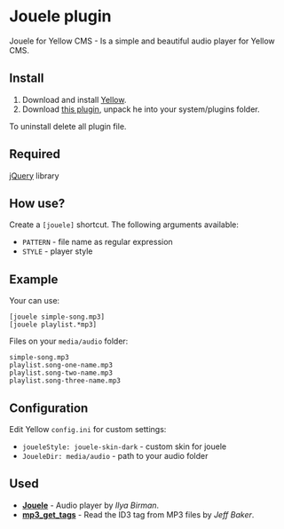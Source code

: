 Jouele plugin
=============
Jouele for Yellow CMS - Is a simple and beautiful audio player for Yellow CMS.

Install
-------
1. Download and install [Yellow](https://github.com/datenstrom/yellow/).
2. Download [this plugin](https://github.com/sashatravkina/yellow-plugin-jouele/archive/master.zip), unpack he into your system/plugins folder.

To uninstall delete all plugin file.

Required
--------
[jQuery](https://jquery.com) library

How use?
--------
Create a `[jouele]` shortcut. The following arguments available:

- `PATTERN` - file name as regular expression
- `STYLE` - player style

Example
-------
Your can use:

    [jouele simple-song.mp3]
    [jouele playlist.*mp3]

Files on your `media/audio` folder:

    simple-song.mp3
    playlist.song-one-name.mp3
    playlist.song-two-name.mp3
    playlist.song-three-name.mp3

Configuration
-------------
Edit Yellow `config.ini` for custom settings:

- `joueleStyle: jouele-skin-dark` - custom skin for jouele
- `JoueleDir: media/audio` - path to your audio folder

Used
-------
* **[Jouele](https://ilyabirman.net/projects/jouele/)** - Audio player by *Ilya Birman*.
* **[mp3_get_tags](http://www.seabreezecomputers.com/tips/mp3_id3_tag.htm)** - Read the ID3 tag from MP3 files by *Jeff Baker*.